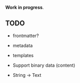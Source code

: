 __Work in progress__.


## TODO

- frontmatter?
- metadata
- templates

- Support binary data (content)
- String -> Text
